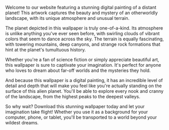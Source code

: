 <!--
Write me content for website with wallpaper "A digital painting of a distant planet, with a unique atmosphere and unusual terrain."
-->

<!--font:Montserrat-->

Welcome to our website featuring a stunning digital painting of a distant planet! This artwork captures the beauty and mystery of an otherworldly landscape, with its unique atmosphere and unusual terrain.

The planet depicted in this wallpaper is truly one-of-a-kind. Its atmosphere is unlike anything you've ever seen before, with swirling clouds of vibrant colors that seem to dance across the sky. The terrain is equally fascinating, with towering mountains, deep canyons, and strange rock formations that hint at the planet's tumultuous history.

Whether you're a fan of science fiction or simply appreciate beautiful art, this wallpaper is sure to captivate your imagination. It's perfect for anyone who loves to dream about far-off worlds and the mysteries they hold.

And because this wallpaper is a digital painting, it has an incredible level of detail and depth that will make you feel like you're actually standing on the surface of this alien planet. You'll be able to explore every nook and cranny of the landscape, from the highest peaks to the deepest valleys.

So why wait? Download this stunning wallpaper today and let your imagination take flight! Whether you use it as a background for your computer, phone, or tablet, you'll be transported to a world beyond your wildest dreams.
